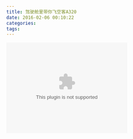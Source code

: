 ```yaml
---
title: 驾驶舱里带你飞空客A320
date: 2016-02-06 00:10:22
categories:
tags:
---
```


<embed src="http://player.youku.com/player.php/sid/XMTQ2NjE2OTkyNA==/v.swf" height="240" width="320"/>